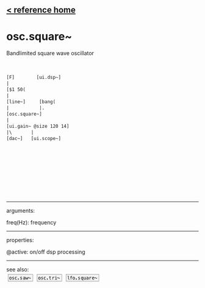 [< reference home](ceammc_lib.html)
---

# osc.square~


Bandlimited square wave oscillator

```


[F]        [ui.dsp~]
|
[$1 50(
|
[line~]     [bang(
|           |.
[osc.square~]
|
[ui.gain~ @size 120 14]
|\       |
[dac~]   [ui.scope~]








            
```

---
arguments:

freq(Hz): frequency<br>

---
properties:

@active: on/off dsp
            processing<br>

---
see also:<br>
[![osc.saw~](img/object_osc.saw~.png)](osc.saw~.html)
[![osc.tri~](img/object_osc.tri~.png)](osc.tri~.html)
[![lfo.square~](img/object_lfo.square~.png)](lfo.square~.html)
